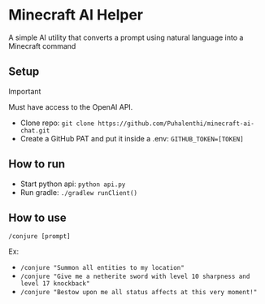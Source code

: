 # Minecraft AI Helper
A simple AI utility that converts a prompt using natural language into a Minecraft command

## Setup
> [!IMPORTANT]  
> Must have access to the OpenAI API.
  - Clone repo: `git clone https://github.com/Puhalenthi/minecraft-ai-chat.git`
  - Create a GitHub PAT and put it inside a .env: `GITHUB_TOKEN=[TOKEN]`

## How to run
  - Start python api: `python api.py`
  - Run gradle: `./gradlew runClient()`

## How to use
`/conjure [prompt]`

Ex:
  - `/conjure "Summon all entities to my location"`
  - `/conjure "Give me a netherite sword with level 10 sharpness and level 17 knockback"`
  - `/conjure "Bestow upon me all status affects at this very moment!"`

